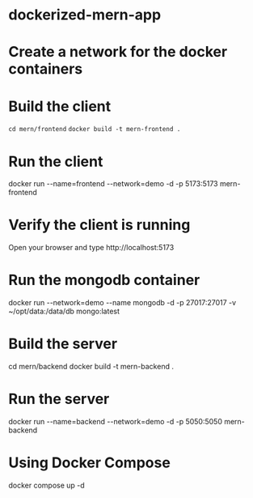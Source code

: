 # dockerized-mern-app

# Create a network for the docker containers

# Build the client
`cd mern/frontend`
`docker build -t mern-frontend .`


# Run the client
docker run --name=frontend --network=demo -d -p 5173:5173 mern-frontend
# Verify the client is running
Open your browser and type http://localhost:5173
# Run the mongodb container
docker run --network=demo --name mongodb -d -p 27017:27017 -v ~/opt/data:/data/db mongo:latest
# Build the server
cd mern/backend
docker build -t mern-backend .
# Run the server
docker run --name=backend --network=demo -d -p 5050:5050 mern-backend

# Using Docker Compose
docker compose up -d





